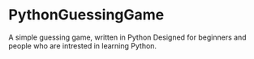 
# PythonGuessingGame

 A simple guessing game, written in Python
Designed for beginners and people who are intrested in learning Python.
